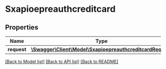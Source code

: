# Sxapioepreauthcreditcard

## Properties
Name | Type | Description | Notes
------------ | ------------- | ------------- | -------------
**request** | [**\Swagger\Client\Model\SxapioepreauthcreditcardRequest**](SxapioepreauthcreditcardRequest.md) |  | [optional] 

[[Back to Model list]](../README.md#documentation-for-models) [[Back to API list]](../README.md#documentation-for-api-endpoints) [[Back to README]](../README.md)


